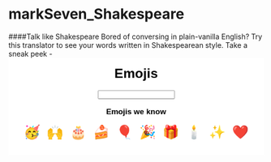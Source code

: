 # markSeven_Shakespeare
####Talk like Shakespeare 
Bored of conversing in plain-vanilla English? Try this translator to see your words written in Shakespearean style.
Take a sneak peek - 
![Alt text](./screenshot.png)
